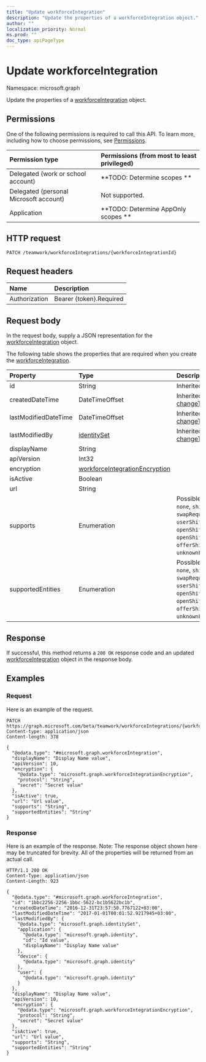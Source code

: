 ```yaml
---
title: "Update workforceIntegration"
description: "Update the properties of a workforceIntegration object."
author: ""
localization_priority: Normal
ms.prod: ""
doc_type: apiPageType
---
```


# Update workforceIntegration

Namespace: microsoft.graph

Update the properties of a [workforceIntegration](../resources/workforceintegration.md) object.

## Permissions
One of the following permissions is required to call this API. To learn more, including how to choose permissions, see [Permissions](/concepts/permissions-reference.md).

|Permission type|Permissions (from most to least privileged)|
|:---|:---|
|Delegated (work or school account)|**TODO: Determine scopes **|
|Delegated (personal Microsoft account)|Not supported.|
|Application|**TODO: Determine AppOnly scopes **|

## HTTP request
<!-- {
  "blockType": "ignored"
}
-->
``` http
PATCH /teamwork/workforceIntegrations/{workforceIntegrationId}
```

## Request headers
|Name|Description|
|:---|:---|
|Authorization|Bearer {token}.Required|

## Request body
In the request body, supply a JSON representation for the [workforceIntegration](../resources/workforceintegration.md) object.

The following table shows the properties that are required when you create the [workforceIntegration](../resources/workforceintegration.md).

|Property|Type|Description|
|:---|:---|:---|
|id|String| Inherited from [entity](../resources/entity.md)|
|createdDateTime|DateTimeOffset| Inherited from [changeTrackedEntity](../resources/changetrackedentity.md)|
|lastModifiedDateTime|DateTimeOffset| Inherited from [changeTrackedEntity](../resources/changetrackedentity.md)|
|lastModifiedBy|[identitySet](../resources/identityset.md)| Inherited from [changeTrackedEntity](../resources/changetrackedentity.md)|
|displayName|String||
|apiVersion|Int32||
|encryption|[workforceIntegrationEncryption](../resources/workforceintegrationencryption.md)||
|isActive|Boolean||
|url|String||
|supports|Enumeration| Possible values are: `none`, `shift`, `swapRequest`, `userShiftPreferences`, `openShift`, `openShiftRequest`, `offerShiftRequest`, `unknownFutureValue`.|
|supportedEntities|Enumeration| Possible values are: `none`, `shift`, `swapRequest`, `userShiftPreferences`, `openShift`, `openShiftRequest`, `offerShiftRequest`, `unknownFutureValue`.|



## Response
If successful, this method returns a `200 OK` response code and an updated [workforceIntegration](../resources/workforceintegration.md) object in the response body.

## Examples

### Request
Here is an example of the request.
<!-- {
  "blockType": "request",
  "name": "update_workforceintegration"
}
-->
``` http
PATCH https://graph.microsoft.com/beta/teamwork/workforceIntegrations/{workforceIntegrationId}
Content-type: application/json
Content-length: 378

{
  "@odata.type": "#microsoft.graph.workforceIntegration",
  "displayName": "Display Name value",
  "apiVersion": 10,
  "encryption": {
    "@odata.type": "microsoft.graph.workforceIntegrationEncryption",
    "protocol": "String",
    "secret": "Secret value"
  },
  "isActive": true,
  "url": "Url value",
  "supports": "String",
  "supportedEntities": "String"
}
```

### Response
Here is an example of the response. Note: The response object shown here may be truncated for brevity. All of the properties will be returned from an actual call.
<!-- {
  "blockType": "response",
  "truncated": true
}
-->
``` http
HTTP/1.1 200 OK
Content-Type: application/json
Content-Length: 923

{
  "@odata.type": "#microsoft.graph.workforceIntegration",
  "id": "1bbc2256-2256-1bbc-5622-bc1b5622bc1b",
  "createdDateTime": "2016-12-31T23:57:50.7767122+03:00",
  "lastModifiedDateTime": "2017-01-01T00:01:52.9217945+03:00",
  "lastModifiedBy": {
    "@odata.type": "microsoft.graph.identitySet",
    "application": {
      "@odata.type": "microsoft.graph.identity",
      "id": "Id value",
      "displayName": "Display Name value"
    },
    "device": {
      "@odata.type": "microsoft.graph.identity"
    },
    "user": {
      "@odata.type": "microsoft.graph.identity"
    }
  },
  "displayName": "Display Name value",
  "apiVersion": 10,
  "encryption": {
    "@odata.type": "microsoft.graph.workforceIntegrationEncryption",
    "protocol": "String",
    "secret": "Secret value"
  },
  "isActive": true,
  "url": "Url value",
  "supports": "String",
  "supportedEntities": "String"
}
```

